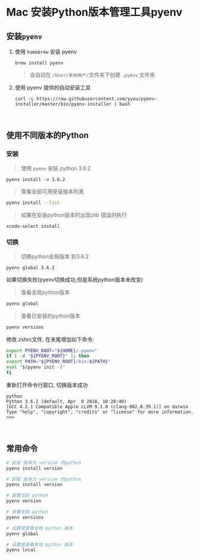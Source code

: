 # Mac 安装Python版本管理工具pyenv

## 安装`pyenv`

1. 使用 `homebrew` 安装 pyenv

   ```shell
   brew install pyenv
   ```

   > 会自动在 `/User/本地用户/`文件夹下创建 `.pyenv` 文件夹

2. 使用 pyenv 提供的自动安装工具

   ```shell
   curl -L https://raw.githubusercontent.com/yyuu/pyenv-installer/master/bin/pyenv-installer | bash
   ```

   ​

## 使用不同版本的Python

### 安装

>  使用 `pyenv` 安装 python 3.6.2

```Shell
pyenv install -v 3.6.2
```

> 查看全部可用安装版本列表

```bash
pyenv install --list
```

>  如果在安装python版本时出现zlib 错误则执行

```shell
xcode-select install
```
### 切换

> 切换python全局版本 到3.6.2

```Shell
pyenv global 3.6.2
```

如果切换失败(pyenv切换成功,但是系统python版本未改变)

> 查看全局python版本

```bash
pyenv global
```

> 查看已安装的python版本

```bash
pyenv versions
```



修改.zshrc文件, 在末尾增加如下命令:

```bash
export PYENV_ROOT="${HOME}/.pyenv"
if [ -d "${PYENV_ROOT}" ]; then
export PATH="${PYENV_ROOT}/bin:${PATH}"
eval "$(pyenv init -)"
fi
```

重新打开命令行窗口, 切换版本成功

```shell
python
Python 3.6.2 (default, Apr  8 2018, 10:28:40)
[GCC 4.2.1 Compatible Apple LLVM 9.1.0 (clang-902.0.39.1)] on darwin
Type "help", "copyright", "credits" or "license" for more information.
>>>
```

​

## 常用命令

```bash
# 安装 版本为 version 的python
pyenv install version

# 卸载 版本为 version 的python
pyenv install version

# 查看当前 python
pyenv version

# 查看全部 python
pyenv versions

# 设置或查看全局 python 版本
pyenv global

# 设置或查看本地 python 版本
pyenv local
```



